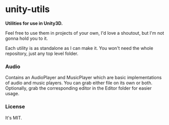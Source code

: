 # unity-utils
**Utilities for use in Unity3D.**

Feel free to use them in projects of your own, I'd love a shoutout, but I'm not gonna hold you to it.

Each utility is as standalone as I can make it. You won't need the whole repository, just any top level folder.

### Audio ###
Contains an AudioPlayer and MusicPlayer which are basic implementations of audio and music players. You can grab either file on its own or both. Optionally, grab the corresponding editor in the Editor folder for easier usage.

### License ###
It's MIT.
